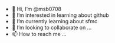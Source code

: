 - 👋 Hi, I’m @msb0708
- 👀 I’m interested in learning about github
- 🌱 I’m currently learning about sfmc
- 💞️ I’m looking to collaborate on ...
- 📫 How to reach me ...

<!---
msb0708/msb0708 is a ✨ special ✨ repository because its `README.md` (this file) appears on your GitHub profile.
You can click the Preview link to take a look at your changes.
--->
